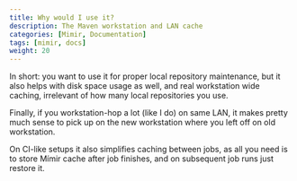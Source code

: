 ```yaml
---
title: Why would I use it?
description: The Maven workstation and LAN cache
categories: [Mimir, Documentation]
tags: [mimir, docs]
weight: 20
---
```


In short: you want to use it for proper local repository maintenance, but it also helps with disk space usage as well,
and real workstation wide caching, irrelevant of how many local repositories you use. 

Finally, if you workstation-hop a lot (like I do) on same LAN, it makes pretty much sense to pick up on the new 
workstation where you left off on old workstation.

On CI-like setups it also simplifies caching between jobs, as all you need is to store Mímir cache after job finishes,
and on subsequent job runs just restore it.
